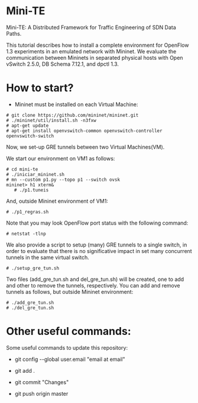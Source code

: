 # Mini-TE

Mini-TE: A Distributed Framework for Traffic Engineering of SDN Data Paths.

This tutorial describes how to install a complete
environment for OpenFlow 1.3 experiments in an emulated
network with Mininet.
We evaluate the communication between Mininets in
separated physical hosts with Open vSwitch 2.5.0,
DB Schema 7.12.1, and dpctl 1.3. 

How to start?
=============

* Mininet must be installed on each Virtual Machine:

```
# git clone https://github.com/mininet/mininet.git
# ./mininet/util/install.sh -n3fxw
# apt-get update
# apt-get install openvswitch-common openvswitch-controller openvswitch-switch 
```

Now, we set-up GRE tunnels between two Virtual Machines(VM).

We start our environment on VM1 as follows:

```
# cd mini-te
# ./iniciar_mininet.sh
# mn --custom p1.py --topo p1 --switch ovsk
mininet> h1 xterm&
   # ./p1.tuneis
```

And, outside Mininet environment of VM1:
```
# ./p1_regras.sh
```

Note that you may look OpenFlow port status with
the following command:
```
# netstat -tlnp
```

We also provide a script to setup (many) GRE tunnels
to a single switch, in order to evaluate that there
is no significative impact in set many concurrent
tunnels in the same virtual switch.
```
# ./setup_gre_tun.sh
```

Two files (add_gre_tun.sh and del_gre_tun.sh) will be
created, one to add and other to remove the tunnels,
respectively. You can add and remove tunnels as follows,
but outside Mininet environment:
```
# ./add_gre_tun.sh
# ./del_gre_tun.sh
```


Other useful commands:
======================

Some useful commands to update this repository:

* git config --global user.email "email at email"

* git add .

* git commit "Changes"

* git push origin master